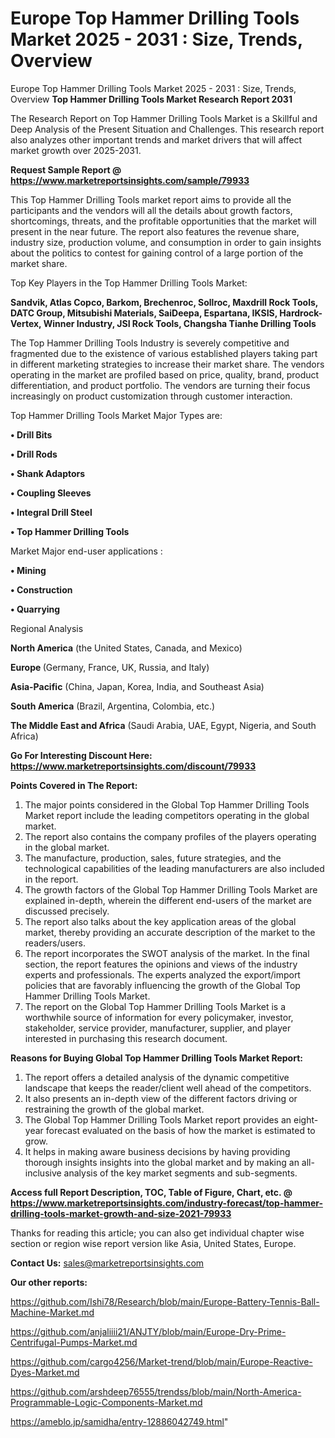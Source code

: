 # Europe Top Hammer Drilling Tools Market 2025 - 2031 : Size, Trends, Overview
Europe Top Hammer Drilling Tools Market 2025 - 2031 : Size, Trends, Overview
<strong>Top Hammer Drilling Tools Market Research Report 2031</strong>

The Research Report on Top Hammer Drilling Tools Market is a Skillful and Deep Analysis of the Present Situation and Challenges. This research report also analyzes other important trends and market drivers that will affect market growth over 2025-2031.

<strong>Request Sample Report @ <a href=https://www.marketreportsinsights.com/sample/79933>https://www.marketreportsinsights.com/sample/79933</a></strong>

This Top Hammer Drilling Tools market report aims to provide all the participants and the vendors will all the details about growth factors, shortcomings, threats, and the profitable opportunities that the market will present in the near future. The report also features the revenue share, industry size, production volume, and consumption in order to gain insights about the politics to contest for gaining control of a large portion of the market share.

Top Key Players in the Top Hammer Drilling Tools Market:

<strong>Sandvik, Atlas Copco, Barkom, Brechenroc, Sollroc, Maxdrill Rock Tools, DATC Group, Mitsubishi Materials, SaiDeepa, Espartana, IKSIS, Hardrock-Vertex, Winner Industry, JSI Rock Tools, Changsha Tianhe Drilling Tools</strong>

The Top Hammer Drilling Tools Industry is severely competitive and fragmented due to the existence of various established players taking part in different marketing strategies to increase their market share. The vendors operating in the market are profiled based on price, quality, brand, product differentiation, and product portfolio. The vendors are turning their focus increasingly on product customization through customer interaction.

Top Hammer Drilling Tools Market Major Types are:

<strong>• Drill Bits

• Drill Rods

• Shank Adaptors

• Coupling Sleeves

• Integral Drill Steel

• Top Hammer Drilling Tools</strong>

Market Major end-user applications :

<strong>• Mining

• Construction

• Quarrying</strong>

Regional Analysis

</u><strong><b>North America</b></strong> (the United States, Canada, and Mexico)

<strong><b>Europe </b></strong>(Germany, France, UK, Russia, and Italy)

<strong><b>Asia-Pacific</b></strong> (China, Japan, Korea, India, and Southeast Asia)

<strong><b>South America</b></strong> (Brazil, Argentina, Colombia, etc.)

<strong><b>The Middle East and Africa</b></strong> (Saudi Arabia, UAE, Egypt, Nigeria, and South Africa)

<strong>Go For Interesting Discount Here: <a href=https://www.marketreportsinsights.com/discount/79933>https://www.marketreportsinsights.com/discount/79933</a></strong>

<strong>Points Covered in The Report:</strong>
<ol>
  <li>The major points considered in the Global Top Hammer Drilling Tools Market report include the leading competitors operating in the global market.</li>
  <li>The report also contains the company profiles of the players operating in the global market.</li>
  <li>The manufacture, production, sales, future strategies, and the technological capabilities of the leading manufacturers are also included in the report.</li>
  <li>The growth factors of the Global Top Hammer Drilling Tools Market are explained in-depth, wherein the different end-users of the market are discussed precisely.</li>
  <li>The report also talks about the key application areas of the global market, thereby providing an accurate description of the market to the readers/users.</li>
  <li>The report incorporates the SWOT analysis of the market. In the final section, the report features the opinions and views of the industry experts and professionals. The experts analyzed the export/import policies that are favorably influencing the growth of the Global Top Hammer Drilling Tools Market.</li>
  <li>The report on the Global Top Hammer Drilling Tools Market is a worthwhile source of information for every policymaker, investor, stakeholder, service provider, manufacturer, supplier, and player interested in purchasing this research document.</li>
</ol>
<strong>Reasons for Buying Global Top Hammer Drilling Tools Market Report:</strong>

<ol>
  <li>The report offers a detailed analysis of the dynamic competitive landscape that keeps the reader/client well ahead of the competitors.</li>
  <li>It also presents an in-depth view of the different factors driving or restraining the growth of the global market.</li>
  <li>The Global Top Hammer Drilling Tools Market report provides an eight-year forecast evaluated on the basis of how the market is estimated to grow.</li>
  <li>It helps in making aware business decisions by having providing thorough insights insights into the global market and by making an all-inclusive analysis of the key market segments and sub-segments.</li>
</ol>
<strong>Access full Report Description, TOC, Table of Figure, Chart, etc. @ <a href=https://www.marketreportsinsights.com/industry-forecast/top-hammer-drilling-tools-market-growth-and-size-2021-79933>https://www.marketreportsinsights.com/industry-forecast/top-hammer-drilling-tools-market-growth-and-size-2021-79933</a></strong>


Thanks for reading this article; you can also get individual chapter wise section or region wise report version like Asia, United States, Europe.

<strong>Contact Us:</strong>
sales@marketreportsinsights.com

<strong>Our other reports:</strong>

<a href=https://github.com/Ishi78/Research/blob/main/Europe-Battery-Tennis-Ball-Machine-Market.md>https://github.com/Ishi78/Research/blob/main/Europe-Battery-Tennis-Ball-Machine-Market.md</a>

<a href=https://github.com/anjaliiii21/ANJTY/blob/main/Europe-Dry-Prime-Centrifugal-Pumps-Market.md>https://github.com/anjaliiii21/ANJTY/blob/main/Europe-Dry-Prime-Centrifugal-Pumps-Market.md</a>

<a href=https://github.com/cargo4256/Market-trend/blob/main/Europe-Reactive-Dyes-Market.md>https://github.com/cargo4256/Market-trend/blob/main/Europe-Reactive-Dyes-Market.md</a>

<a href=https://github.com/arshdeep76555/trendss/blob/main/North-America-Programmable-Logic-Components-Market.md>https://github.com/arshdeep76555/trendss/blob/main/North-America-Programmable-Logic-Components-Market.md</a>

<a href=https://ameblo.jp/samidha/entry-12886042749.html>https://ameblo.jp/samidha/entry-12886042749.html</a>"
